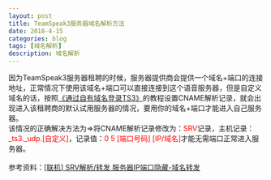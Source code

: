 ```yaml
---
layout: post
title: TeamSpeak3服务器域名解析方法
date: 2018-4-15
categories: blog
tags: [域名解析]
description: 域名解析
---
```


因为TeamSpeak3服务器租聘的时候，服务器提供商会提供一个域名+端口的连接地址，正常情况下使用该域名+端口可以直接连接到这个语音服务器，但是自定义域名的话，按照<a href="http://ts1.cn/problem/ts3/213.html">《通过自有域名登录TS3》</a>的教程设置CNAME解析记录，就会出现进入该租聘商的默认试用服务器的情况，要用你的域名+端口才能进入自己服务器。
<br>该情况的正确解决方法为=>将CNAME解析记录修改为：<span style="color:red">SRV</span>记录，主机记录：<span style="color:red">_ts3._udp.[自定义]</span>，记录值：<span style="color:red">0 5 [端口号码] [IP/域名]</span>才能无需端口正常进入服务器。
<br>
<br>参考资料：<a href="http://www.zuimc.com/forum.php?mod=viewthread&tid=47131&highlight=ip">[联机] SRV解析/转发 服务器IP端口隐藏-域名转发</a>
